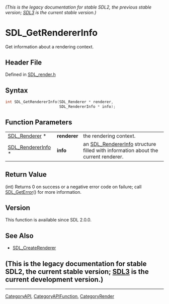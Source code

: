 ###### (This is the legacy documentation for stable SDL2, the previous stable version; [SDL3](https://wiki.libsdl.org/SDL3/) is the current stable version.)
# SDL_GetRendererInfo

Get information about a rendering context.

## Header File

Defined in [SDL_render.h](https://github.com/libsdl-org/SDL/blob/SDL2/include/SDL_render.h)

## Syntax

```c
int SDL_GetRendererInfo(SDL_Renderer * renderer,
                        SDL_RendererInfo * info);
```

## Function Parameters

|                                        |              |                                                                                                       |
| -------------------------------------- | ------------ | ----------------------------------------------------------------------------------------------------- |
| [SDL_Renderer](SDL_Renderer) *         | **renderer** | the rendering context.                                                                                |
| [SDL_RendererInfo](SDL_RendererInfo) * | **info**     | an [SDL_RendererInfo](SDL_RendererInfo) structure filled with information about the current renderer. |

## Return Value

(int) Returns 0 on success or a negative error code on failure; call
[SDL_GetError](SDL_GetError)() for more information.

## Version

This function is available since SDL 2.0.0.

## See Also

- [SDL_CreateRenderer](SDL_CreateRenderer)


## (This is the legacy documentation for stable SDL2, the current stable version; [SDL3](https://wiki.libsdl.org/SDL3/) is the current development version.)



----
[CategoryAPI](CategoryAPI), [CategoryAPIFunction](CategoryAPIFunction), [CategoryRender](CategoryRender)

